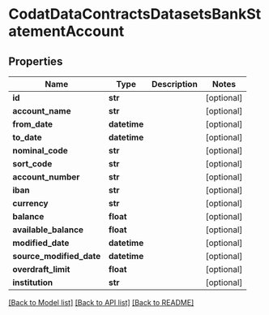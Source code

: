 # CodatDataContractsDatasetsBankStatementAccount

## Properties
Name | Type | Description | Notes
------------ | ------------- | ------------- | -------------
**id** | **str** |  | [optional] 
**account_name** | **str** |  | [optional] 
**from_date** | **datetime** |  | [optional] 
**to_date** | **datetime** |  | [optional] 
**nominal_code** | **str** |  | [optional] 
**sort_code** | **str** |  | [optional] 
**account_number** | **str** |  | [optional] 
**iban** | **str** |  | [optional] 
**currency** | **str** |  | [optional] 
**balance** | **float** |  | [optional] 
**available_balance** | **float** |  | [optional] 
**modified_date** | **datetime** |  | [optional] 
**source_modified_date** | **datetime** |  | [optional] 
**overdraft_limit** | **float** |  | [optional] 
**institution** | **str** |  | [optional] 

[[Back to Model list]](../README.md#documentation-for-models) [[Back to API list]](../README.md#documentation-for-api-endpoints) [[Back to README]](../README.md)


